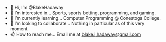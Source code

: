 - 👋 Hi, I’m @BlakeHadaway
- 👀 I’m interested in... Sports, sports betting, programming, and gaming.
- 🌱 I’m currently learning... Computer Programming @ Conestoga College.
- 💞️ I’m looking to collaborate... Nothing in particular as of this very moment.
- 📫 How to reach me... Email me at blake.j.hadaway@gmail.com

<!---
BlakeHadaway/BlakeHadaway is a ✨ special ✨ repository because its `README.md` (this file) appears on your GitHub profile.
You can click the Preview link to take a look at your changes.
--->
